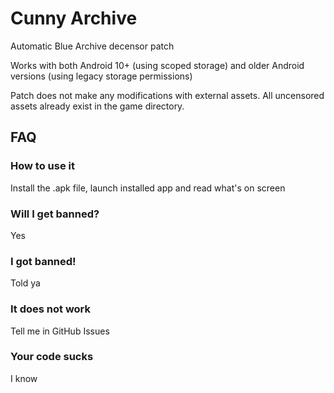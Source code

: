# Cunny Archive

Automatic Blue Archive decensor patch

Works with both Android 10+ (using scoped storage) and older Android versions (using legacy storage permissions)

Patch does not make any modifications with external assets. All uncensored assets already exist in the game directory.

## FAQ

### How to use it

Install the .apk file, launch installed app and read what's on screen

### Will I get banned?

Yes

### I got banned!

Told ya

### It does not work

Tell me in GitHub Issues

### Your code sucks

I know

